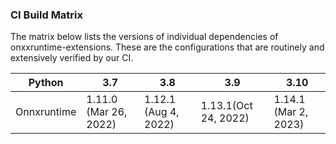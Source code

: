 ### CI Build Matrix

The matrix below lists the versions of individual dependencies of onxxruntime-extensions. These are the configurations that are routinely and extensively verified by our CI.

Python | 3.7 | 3.8 | 3.9 | 3.10
---|---|---|---|---
Onnxruntime |1.11.0 (Mar 26, 2022) |1.12.1 (Aug 4, 2022) |1.13.1(Oct 24, 2022)  |1.14.1 (Mar 2, 2023)
